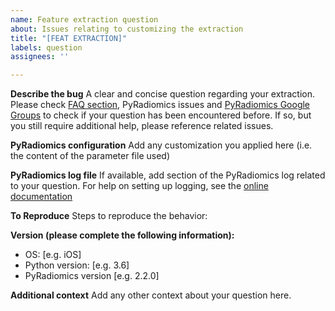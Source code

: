 ```yaml
---
name: Feature extraction question
about: Issues relating to customizing the extraction
title: "[FEAT EXTRACTION]"
labels: question
assignees: ''

---
```


**Describe the bug**
A clear and concise question regarding your extraction. Please check [FAQ section](https://pyradiomics.readthedocs.io/en/latest/faq.html), PyRadiomics issues and [PyRadiomics Google Groups](https://groups.google.com/forum/#!forum/pyradiomics) to check if your question has been encountered before. If so, but you still require additional help, please reference related issues.

**PyRadiomics configuration**
Add any customization you applied here (i.e. the content of the parameter file used)

**PyRadiomics log file**
If available, add section of the PyRadiomics log related to your question. For help on setting up logging, see the [online documentation](https://pyradiomics.readthedocs.io/en/latest/usage.html#setting-up-logging)

**To Reproduce**
Steps to reproduce the behavior:

**Version (please complete the following information):**
 - OS: [e.g. iOS]
 - Python version: [e.g. 3.6]
 - PyRadiomics version [e.g. 2.2.0]

**Additional context**
Add any other context about your question here.
